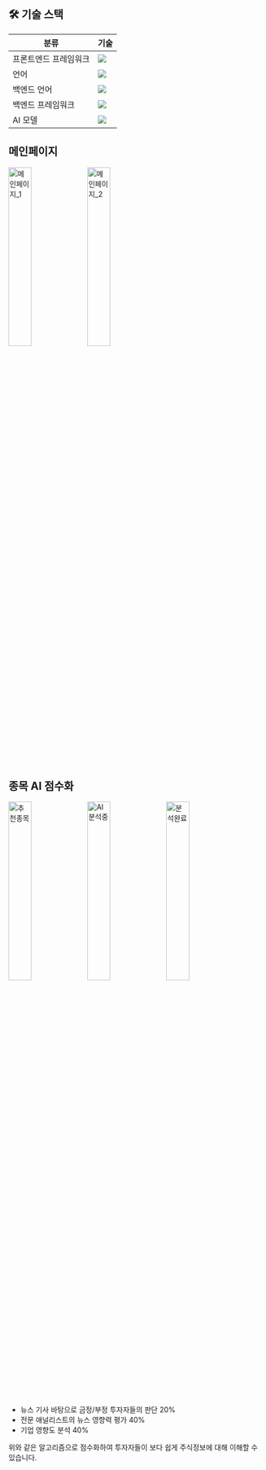 ## 🛠 기술 스택

| 분류 | 기술 |
|------|------|
| 프론트엔드 프레임워크 | <img src="https://img.shields.io/badge/-React-343422.svg?logo=React&style=for-the-badge&logoColor=61DAFB"> |
| 언어 | <img src="https://img.shields.io/badge/-TypeScript-343422.svg?logo=TypeScript&style=for-the-badge&logoColor=3178C6"> |
| 백엔드 언어 | <img src="https://img.shields.io/badge/-Python 3-343422.svg?logo=Python&style=for-the-badge&logoColor=3776AB"> |
| 백엔드 프레임워크 | <img src="https://img.shields.io/badge/-Flask-343422.svg?logo=Flask&style=for-the-badge&logoColor=white"> |
| AI 모델 | <img src="https://img.shields.io/badge/-Clova AI-343422.svg?logo=Naver&style=for-the-badge&logoColor=03C75A"> |


## 메인페이지


<img width=30% alt="메인페이지_1" src="https://github.com/user-attachments/assets/2ef0c65f-65f0-4aff-a15e-2da1600f2331" />
<img width=30% alt="메인페이지_2" src="https://github.com/user-attachments/assets/056c39a5-754e-40b5-b521-d5a33e7a73f5" />

## 종목 AI 점수화
<img width=30% alt="추천종목" src="https://github.com/user-attachments/assets/c331637a-08fd-4422-ab83-9ec42ac0a91e" />
<img width=30% alt="AI분석중" src="https://github.com/user-attachments/assets/0d8a0ca2-387d-451e-8431-42d52f4ccc31" />
<img width=30% alt="분석완료" src="https://github.com/user-attachments/assets/d366bbb5-fa0b-4bf3-afc8-0d9d7d8a9d88" />

- 뉴스 기사 바탕으로 금정/부정 투자자들의 판단 20%
- 전문 애널리스트의 뉴스 영향력 평가 40%
- 기업 영향도 분석 40%

위와 같은 알고리즘으로 점수화하여 투자자들이 보다 쉽게 주식정보에 대해 이해할 수 있습니다.
